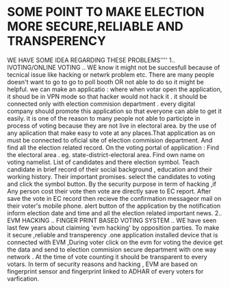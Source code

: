 # SOME POINT TO MAKE ELECTION MORE SECURE,RELIABLE AND TRANSPERENCY
WE HAVE SOME IDEA REGARDING THESE PROBLEMS''''
1.. IVOTING/ONLINE VOTING ..
WE know it might not be succesfull because of tecnical issue like hacking or netwrk problem etc. There are many people doesn't want to go to go to poll booth OR not able to do so it might be helpful. we can make an applicatio : where when votar open the application, it shoud be in VPN mode so that hacker would not hack it . it should be connected only with election commision department . every digital company should promote this application so that everyone can able to get it easily.
it is one of the reason to many people not able to participte in process of voting  because they are not live in electoral area. by the use of any aplication that make easy to vote at any places.That application as on must be connected to oficial site of election commision department. And find all the election related record. On the voting portal of application :
           Find the electoral area . eg. state-district-electoral area.
					 Find own name on voting namelist.
					 List of candidates and there election symbol.
					 Teach candidate in brief record of their social background , education and their working history.
					 Their important promises.
					 select the candidates to voting and click the symbol button.
By the security purpose in term of hacking ,if Any person cost their vote then vote are directly save to EC report.
After save the vote in EC record then recieve the confirmation messageor mail on their voter's mobile phone.
alert button of the application by the notification inform election date and time and all the election related important news.
2.. EVM HACKING .. FINGER PRINT BASED VOTING SYSTEM ..
WE have seen last few years about claiming 'evm hacking' by opposition parties. To make it secure ,reliable and transperency .one application installed device that is connected with EVM ,During voter click on the evm for voting the device get the data and send to election commision secure department with one way network . At the time of vote counting it should be transparent to every votars.
In term of security reasons and hacking , EVM are based on fingerprint sensor and fingerprint linked to ADHAR of every voters for varfication.

